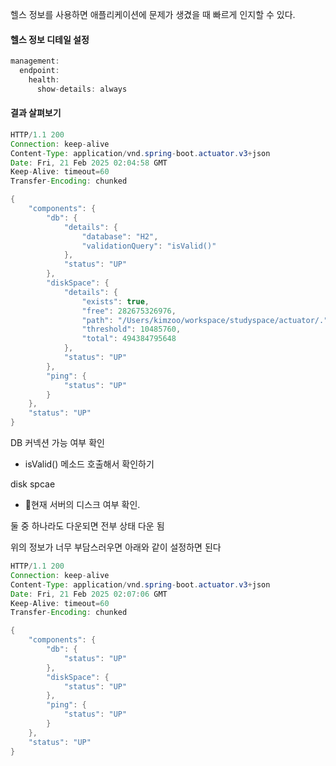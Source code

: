 헬스 정보를 사용하면 애플리케이션에 문제가 생겼을 때 빠르게 인지할 수 있다.

#### 헬스 정보 디테일 설정
```java
management:  
  endpoint:  
    health:  
      show-details: always  
```


#### 결과 살펴보기
``` java
HTTP/1.1 200 
Connection: keep-alive
Content-Type: application/vnd.spring-boot.actuator.v3+json
Date: Fri, 21 Feb 2025 02:04:58 GMT
Keep-Alive: timeout=60
Transfer-Encoding: chunked

{
    "components": {
        "db": {
            "details": {
                "database": "H2",
                "validationQuery": "isValid()"
            },
            "status": "UP"
        },
        "diskSpace": {
            "details": {
                "exists": true,
                "free": 282675326976,
                "path": "/Users/kimzoo/workspace/studyspace/actuator/.",
                "threshold": 10485760,
                "total": 494384795648
            },
            "status": "UP"
        },
        "ping": {
            "status": "UP"
        }
    },
    "status": "UP"
}

```

DB 커넥션 가능 여부 확인
- isValid() 메소드 호출해서 확인하기

disk spcae
- 현재 서버의 디스크 여부 확인.

둘 중 하나라도 다운되면 전부 상태 다운 됨

위의 정보가 너무 부담스러우면 아래와 같이 설정하면 된다
```java
HTTP/1.1 200 
Connection: keep-alive
Content-Type: application/vnd.spring-boot.actuator.v3+json
Date: Fri, 21 Feb 2025 02:07:06 GMT
Keep-Alive: timeout=60
Transfer-Encoding: chunked

{
    "components": {
        "db": {
            "status": "UP"
        },
        "diskSpace": {
            "status": "UP"
        },
        "ping": {
            "status": "UP"
        }
    },
    "status": "UP"
}

```


